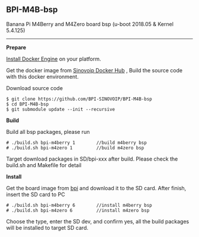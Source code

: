 ## **BPI-M4B-bsp**
Banana Pi M4Berry and M4Zero board bsp (u-boot 2018.05 & Kernel 5.4.125)

----------
**Prepare**

[Install Docker Engine](https://docs.docker.com/engine/install/) on your platform.

Get the docker image from [Sinovoip Docker Hub](https://hub.docker.com/r/sinovoip/bpi-build-linux-4.4/) , Build the source code with this docker environment.

Download source code

    $ git clone https://github.com/BPI-SINOVOIP/BPI-M4B-bsp
    $ cd BPI-M4B-bsp
    $ git submodule update --init --recursive

 **Build**

Build all bsp packages, please run

    # ./build.sh bpi-m4berry 1        //build m4berry bsp
    # ./build.sh bpi-m4zero 1         //build m4zero bsp

Target download packages in SD/bpi-xxx after build. Please check the build.sh and Makefile for detail

**Install**

Get the board image from [bpi](http://wiki.banana-pi.org/) and download it to the SD card. After finish, insert the SD card to PC

    # ./build.sh bpi-m4berry 6        //install m4berry bsp
    # ./build.sh bpi-m4zero 6         //install m4zero bsp

Choose the type, enter the SD dev, and confirm yes, all the build packages will be installed to target SD card.
